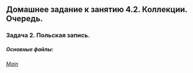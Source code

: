 ## Домашнее задание к занятию 4.2. Коллекции. Очередь.
### Задача 2. Польская запись.
##### Основные файлы:
###### [Main](https://github.com/mcmouse88/PolishNotation/blob/main/src/com/company/Main.java)

